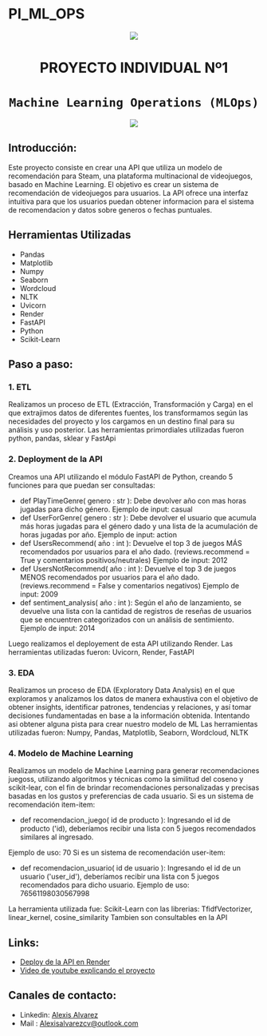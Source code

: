 # PI_ML_OPS
<p align=center><img src=https://d31uz8lwfmyn8g.cloudfront.net/Assets/logo-henry-black-lg.png><p>

# <h1 align=center> **PROYECTO INDIVIDUAL Nº1** </h1>

# <h1 align=center>**`Machine Learning Operations (MLOps)`**</h1>

<p align=center><img src=https://www.folio3.ai/wp-content/uploads/2023/03/Asset-4-788x301.png><p>

## **Introducción:**
Este proyecto consiste en crear una API que utiliza un modelo de recomendación para Steam, una plataforma multinacional de videojuegos, basado en Machine Learning. El objetivo es crear un sistema de recomendación de videojuegos para usuarios. La API ofrece una interfaz intuitiva para que los usuarios puedan obtener informacion para el sistema de recomendacion y datos sobre generos o fechas puntuales. 

## **Herramientas Utilizadas**
+ Pandas
+ Matplotlib
+ Numpy
+ Seaborn
+ Wordcloud
+ NLTK
+ Uvicorn
+ Render
+ FastAPI
+ Python
+ Scikit-Learn

## **Paso a paso:**
### 1. ETL
Realizamos un proceso de ETL (Extracción, Transformación y Carga) en el que extrajimos datos de diferentes fuentes, los transformamos según las necesidades del proyecto y los cargamos en un destino final para su análisis y uso posterior. Las herramientas primordiales utilizadas fueron python, pandas, sklear y FastApi
### 2. Deployment de la API
Creamos una API utilizando el módulo FastAPI de Python, creando 5 funciones para que puedan ser consultadas:
- def PlayTimeGenre( genero : str ): Debe devolver año con mas horas jugadas para dicho género.
  Ejemplo de input: casual
- def UserForGenre( genero : str ): Debe devolver el usuario que acumula más horas jugadas para el género dado y una lista de la acumulación de horas jugadas por año.
  Ejemplo de input: action
- def UsersRecommend( año : int ): Devuelve el top 3 de juegos MÁS recomendados por usuarios para el año dado. (reviews.recommend = True y comentarios positivos/neutrales)
  Ejemplo de input: 2012
- def UsersNotRecommend( año : int ): Devuelve el top 3 de juegos MENOS recomendados por usuarios para el año dado. (reviews.recommend = False y comentarios negativos)
  Ejemplo de input: 2009
- def sentiment_analysis( año : int ): Según el año de lanzamiento, se devuelve una lista con la cantidad de registros de reseñas de usuarios que se encuentren categorizados con un análisis de sentimiento.
  Ejemplo de input: 2014
  
Luego realizamos el deployement de esta API utilizando Render. 
Las herramientas utilizadas fueron: Uvicorn, Render, FastAPI
### 3. EDA
Realizamos un proceso de EDA (Exploratory Data Analysis) en el que exploramos y analizamos los datos de manera exhaustiva con el objetivo de obtener insights, identificar patrones, tendencias y relaciones, y así tomar decisiones fundamentadas en base a la información obtenida. Intentando asi obtener alguna pista para crear nuestro modelo de ML
Las herramientas utilizadas fueron: Numpy, Pandas, Matplotlib, Seaborn, Wordcloud, NLTK
### 4. Modelo de Machine Learning
Realizamos un modelo de Machine Learning para generar recomendaciones juegoss, utilizando algoritmos y técnicas como la similitud del coseno y scikit-lear, con el fin de brindar recomendaciones personalizadas y precisas basadas en los gustos y preferencias de cada usuario.
 Si es un sistema de recomendación item-item:

- def recomendacion_juego( id de producto ): Ingresando el id de producto ('id), deberíamos recibir una lista con 5 juegos recomendados similares al ingresado.

 Ejemplo de uso: 70
 Si es un sistema de recomendación user-item:

- def recomendacion_usuario( id de usuario ): Ingresando el id de un usuario ('user_id'), deberíamos recibir una lista con 5 juegos recomendados para dicho usuario.
 Ejemplo de uso: 76561198030567998


La herramienta utilizada fue: Scikit-Learn con las librerias: TfidfVectorizer, linear_kernel, cosine_similarity
Tambien son consultables en la API

## **Links:**
- [Deploy de la API en Render](https://ml-ops-alex.onrender.com/)
- [Video de youtube explicando el proyecto](https://www.youtube.com/watch?v=nlaxe0ni62g&ab_channel=AlexisAlvarez)
## **Canales de contacto:**
+ Linkedin: [Alexis Alvarez](https://www.linkedin.com/in/alvarezalexiscv/)
+ Mail : Alexisalvarezcv@outlook.com
